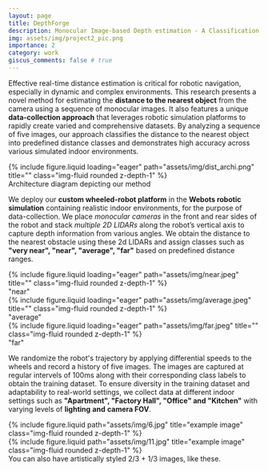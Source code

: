 ```yaml
---
layout: page
title: DepthForge  
description: Monocular Image-based Depth estimation - A Classification Approach 
img: assets/img/project2_pic.png
importance: 2
category: work
giscus_comments: false # true
---
```


Effective real-time distance estimation is critical for robotic navigation, especially in dynamic and complex environments. 
This research presents a novel method for estimating the **distance to the nearest object** from the camera using a sequence of monocular images.
It also features a unique **data-collection approach** that leverages robotic simulation platforms to rapidly create varied and comprehensive datasets.
By analyzing a sequence of five images, our approach classifies the distance to the nearest object into predefined distance classes and demonstrates high accuracy across 
various simulated indoor environments.

<div class="row">
    <div class="col-sm mt-3 mt-md-0">
        {% include figure.liquid loading="eager" path="assets/img/dist_archi.png" title="" class="img-fluid rounded z-depth-1" %}
    </div>
</div>
<div class="caption">
    Architecture diagram depicting our method
</div>

We deploy our **custom wheeled-robot platform** in the **Webots robotic simulation** containing realistic indoor environments, for the purpose of data-collection. We place _monocular cameras_ in the front and rear 
sides of the robot and stack _multiple 2D LIDARs_ along the robot’s vertical axis to capture depth information from various angles.
We obtain the distance to the nearest obstacle using these 2d LIDARs and assign classes such as **"very near", "near", "average", "far"** based on predefined distance ranges.

<div class="row">
    <div class="col-sm mt-3 mt-md-0">
        {% include figure.liquid loading="eager" path="assets/img/near.jpeg" title="" class="img-fluid rounded z-depth-1" %}
    </div>
</div>
<div class="caption">
    "near"
</div>
<div class="row">
    <div class="col-sm mt-3 mt-md-0">
        {% include figure.liquid loading="eager" path="assets/img/average.jpeg" title="" class="img-fluid rounded z-depth-1" %}
    </div>
</div>
<div class="caption">
    "average"
</div>
<div class="row">
    <div class="col-sm mt-3 mt-md-0">
        {% include figure.liquid loading="eager" path="assets/img/far.jpeg" title="" class="img-fluid rounded z-depth-1" %}
    </div>
</div>
<div class="caption">
    "far"
</div>

We randomize the robot's trajectory by applying differential speeds to the wheels and record a history of five images. The images are captured at regular intervels of 100ms along with their corresponding class labels to obtain the training dataset.
To ensure diversity in the training dataset and adaptability to real-world settings, we collect data at different indoor settings such as **"Apartment", "Factory Hall", "Office" and "Kitchen"** with varying levels of **lighting** **and** **camera FOV**.

<div class="row justify-content-sm-center">
    <div class="col-sm-8 mt-3 mt-md-0">
        {% include figure.liquid path="assets/img/6.jpg" title="example image" class="img-fluid rounded z-depth-1" %}
    </div>
    <div class="col-sm-4 mt-3 mt-md-0">
        {% include figure.liquid path="assets/img/11.jpg" title="example image" class="img-fluid rounded z-depth-1" %}
    </div>
</div>
<div class="caption">
    You can also have artistically styled 2/3 + 1/3 images, like these.
</div>


